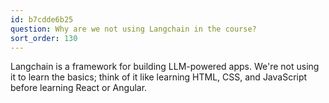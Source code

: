 ```yaml
---
id: b7cdde6b25
question: Why are we not using Langchain in the course?
sort_order: 130
---
```


Langchain is a framework for building LLM-powered apps. We're not using it to learn the basics; think of it like learning HTML, CSS, and JavaScript before learning React or Angular.